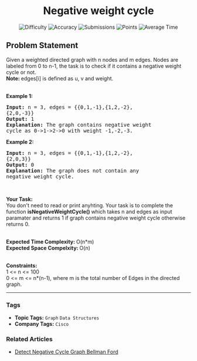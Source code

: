 <h1 align="center">Negative weight cycle</h1>

<p align="center">
  <img alt="Difficulty" title="Difficulty" src="https://custom-icon-badges.demolab.com/badge/Difficulty: Medium-1F222E?style=for-the-badge&logoColor=white&logo=fire"/>
  <img alt="Accuracy" title="Accuracy" src="https://custom-icon-badges.demolab.com/badge/Accuracy: 41.9%25-1F222E?style=for-the-badge&logoColor=white&logo=target"/>
  <img alt="Submissions" title="Submissions" src="https://custom-icon-badges.demolab.com/badge/Submissions: 73K+-1F222E?style=for-the-badge&logoColor=white&logo=repo"/>
  <img alt="Points" title="Points" src="https://custom-icon-badges.demolab.com/badge/Points: 4-1F222E?style=for-the-badge&logoColor=white&logo=award"/>
  <img alt="Average Time" title="Average Time" src="https://custom-icon-badges.demolab.com/badge/Average%20Time: 20m-1F222E?style=for-the-badge&logoColor=white&logo=clock"/>
</p>

## Problem Statement

Given a weighted directed graph with n nodes and m edges. Nodes are labeled from 0 to n-1, the task is to check if it contains a negative weight cycle or not.<br><b>Note: </b>edges[i] is defined as u, v and weight.<br> 

<b>Example 1:</b>

<pre><b>Input: </b>n = 3, edges = {{0,1,-1},{1,2,-2},
{2,0,-3}}
<b>Output: </b>1
<b>Explanation: </b>The graph contains negative weight
cycle as 0->1->2->0 with weight -1,-2,-3.
</pre>

<b>Example 2:</b>

<pre><b>Input: </b>n = 3, edges = {{0,1,-1},{1,2,-2},
{2,0,3}}
<b>Output: </b>0
<b>Explanation: </b>The graph does not contain any
negative weight cycle.
</pre>

 

<b>Your Task:</b><br>You don't need to read or print anyhting. Your task is to complete the function <b>isNegativeWeightCycle() </b>which takes n and edges as input paramater and returns 1 if graph contains negative weight cycle otherwise returns 0.<br> 

<b>Expected Time Complexity: </b>O(n*m)<br><b>Expected Space Compelxity: </b>O(n)<br> 

<b>Constraints:</b><br>1 <= n <= 100<br>0 <= m <= n*(n-1), where m is the total number of Edges in the directed graph.


<hr>

### Tags
- **Topic Tags:** `Graph` `Data Structures`
- **Company Tags:** `Cisco`

### Related Articles
- [Detect Negative Cycle Graph Bellman Ford](https://www.geeksforgeeks.org/detect-negative-cycle-graph-bellman-ford/)
